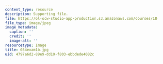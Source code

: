```yaml
---
content_type: resource
description: Supporting file.
file: https://ol-ocw-studio-app-production.s3.amazonaws.com/courses/18-034-honors-differential-equations-spring-2004/4797a6d289e9dd10f803ebbdede4082c_034exam1b.jpg
file_type: image/jpeg
image_metadata:
  caption: ''
  credit: ''
  image-alt: ''
resourcetype: Image
title: 034exam1b.jpg
uid: 4797a6d2-89e9-dd10-f803-ebbdede4082c
---
```

